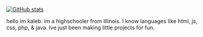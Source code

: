 [![GitHub stats](https://github-readme-stats.vercel.app/api?username=kaleb1583)](https://github.com/Kaleb1583/Kaleb1583/)

hello im kaleb. im a highschooler from Illinois.
I know languages like html, js, css, php, & java.
Ive just been making little projects for fun.

